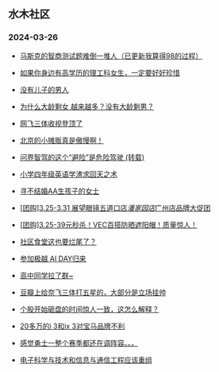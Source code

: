 ## 水木社区 
### 2024-03-26

+ [马斯克的智商测试题难倒一堆人（已更新我算得98的过程）](https://www.mysmth.net/nForum/article/IQDoor/182916)

+ [如果你身边有高学历的理工科女生，一定要好好珍惜](https://www.mysmth.net/nForum/article/Age/20350660)

+ [没有儿子的男人](https://www.mysmth.net/nForum/article/FamilyLife/1766633571)

+ [为什么大龄剩女 越来越多？没有大龄剩男？](https://www.mysmth.net/nForum/article/Love/6291547)

+ [网飞三体收视登顶了](https://www.mysmth.net/nForum/article/OMTV/742618)

+ [北京的小摊贩真是傲慢啊！](https://www.mysmth.net/nForum/article/Food/1706168)

+ [问界智驾的这个“避险”是危险驾驶 (转载)](https://www.mysmth.net/nForum/article/AutoWorld/1944796791)

+ [小学四年级英语学渣求回天之术](https://www.mysmth.net/nForum/article/ChildEducation/2365550)

+ [寻不结婚AA生孩子的女士](https://www.mysmth.net/nForum/article/PieLove/2877992)

+ [[团购]3.25-3.31 展望眼镜五道口店*潘家园店*广州店品牌大促团](https://www.mysmth.net/nForum/article/ADAgent_TG/1319284)

+ [[团购]3.25-39元秒杀！VEC百搭防晒遮阳帽！质量惊人！](https://www.mysmth.net/nForum/article/ADAgent_TG/1319355)

+ [社区食堂这也要烂尾了？](https://www.mysmth.net/nForum/article/WorkingLife/12911)

+ [参加极越 AI DAY归来](https://www.mysmth.net/nForum/article/GreenAuto/1514332)

+ [高中同学拉了群~](https://www.mysmth.net/nForum/article/FamilyLife/1766634714)

+ [豆瓣上给奈飞三体打五星的，大部分是立场挂帅](https://www.mysmth.net/nForum/article/OMTV/742453)

+ [个股开始砸盘的时间惊人一致，这怎么解释？](https://www.mysmth.net/nForum/article/Stock/10819311)

+ [20多万的i 3和ix 3对宝马品牌不利](https://www.mysmth.net/nForum/article/AutoWorld/1944797706)

+ [感觉勇士一整个赛季都还在调阵容。。。](https://www.mysmth.net/nForum/article/BasketballForum/4905141)

+ [电子科学与技术和信息与通信工程应该重组](https://www.mysmth.net/nForum/article/GaoKao/550582)

